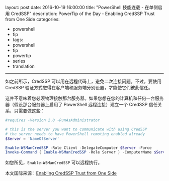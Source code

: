 ﻿layout: post
date: 2016-10-19 16:00:00
title: "PowerShell 技能连载 - 在单侧启用 CredSSP"
description: PowerTip of the Day - Enabling CredSSP Trust from One Side
categories:
- powershell
- tip
- tags:
- powershell
- tip
- powertip
- series
- translation
---
如之前所示，CredSSP 可以用在远程代码上，避免二次连接问题。不过，要使用 CredSSP 验证方式您得在客户端和服务端分别设置，才能使它们彼此信任。

这并不意味着您必须物理接触那台服务器。如果您想在您的计算机和任何一台服务器（假设那台服务器上启用了 PowerShell 远程连接）建立一个 CredSSP 信任关系，只需要做这些：

```powershell
#requires -Version 2.0 -RunAsAdministrator  

# this is the server you want to communicate with using CredSSP
# the server needs to have PowerShell remoting enabled already
$Server = 'NameOfServer'

Enable-WSManCredSSP -Role Client -DelegateComputer $Server -Force
Invoke-Command { Enable-WSManCredSSP -Role Server } -ComputerName $Server
```

如您所见，`Enable-WSManCredSSP` 可以远程执行。

<!--more-->
本文国际来源：[Enabling CredSSP Trust from One Side](http://community.idera.com/powershell/powertips/b/tips/posts/enabling-credssp-trust-from-one-side)
